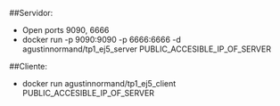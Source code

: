 ##Servidor:
<ul>
<li>Open ports 9090, 6666</li>
<li>docker run -p 9090:9090 -p 6666:6666 -d agustinnormand/tp1_ej5_server PUBLIC_ACCESIBLE_IP_OF_SERVER</li>
</ul>

##Cliente:
<ul>
<li>docker run agustinnormand/tp1_ej5_client PUBLIC_ACCESIBLE_IP_OF_SERVER</li>
</ul>